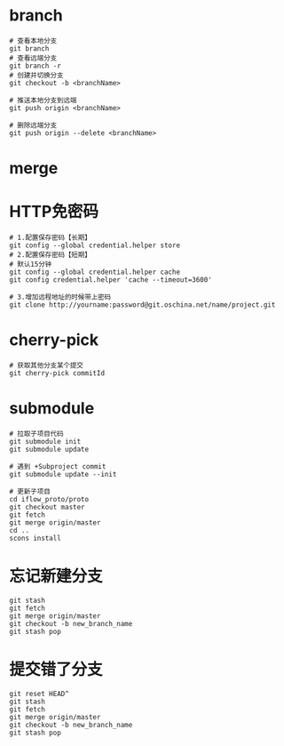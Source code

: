 # branch

    # 查看本地分支
    git branch
    # 查看远端分支
    git branch -r
    # 创建并切换分支
    git checkout -b <branchName>

    # 推送本地分支到远端
    git push origin <branchName>

    # 删除远端分支
    git push origin --delete <branchName>
    
# merge

# HTTP免密码

    # 1.配置保存密码【长期】
    git config --global credential.helper store
    # 2.配置保存密码【短期】
    # 默认15分钟
    git config --global credential.helper cache
    git config credential.helper 'cache --timeout=3600'
    
    # 3.增加远程地址的时候带上密码
    git clone http://yourname:password@git.oschina.net/name/project.git

# cherry-pick
    
    # 获取其他分支某个提交
    git cherry-pick commitId
    
# submodule

    # 拉取子项目代码
    git submodule init
    git submodule update
    
    # 遇到 +Subproject commit
    git submodule update --init
    
    # 更新子项目
    cd iflow_proto/proto
    git checkout master
    git fetch
    git merge origin/master
    cd ..
    scons install
    
# 忘记新建分支

    git stash
    git fetch
    git merge origin/master
    git checkout -b new_branch_name
    git stash pop
    

# 提交错了分支

    git reset HEAD^
    git stash
    git fetch
    git merge origin/master
    git checkout -b new_branch_name
    git stash pop